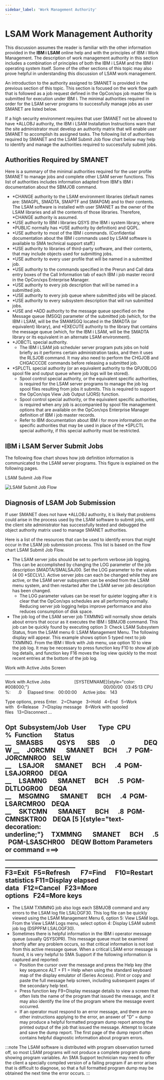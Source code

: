 ```yaml
---
sidebar_label: 'Work Management Authority'
---
```


# LSAM Work Management Authority

This discussion assumes the reader is familiar with the other
information provided in the **IBM i LSAM** online help and with the
principles of IBM i Work Management. The description of work management
authority in this section includes a combination of principles of both
the IBM i LSAM and the IBM i operating system itself. Some of the other
sections of this topic may also prove helpful in understanding this
discussion of LSAM work management.

An introduction to the authority assigned to SMANET is provided in the
previous section of this topic. This section is focused on the work flow
path that is followed as a job request defined in the OpCon/xps job
master file is submitted for execution under IBM i. The minimal
authorities required in order for the LSAM server programs to
successfully manage jobs as user SMANET are listed below.

If a high security environment requires that user SMANET not be allowed
to have \*ALLOBJ authority, the IBM i LSAM Installation Instructions
warn that the site administrator must develop an authority matrix that
will enable user SMANET to accomplish its assigned tasks. The following
list of authorities required by SMANET and the LSAM Submit Job flow
chart below may help to identify and manage the authorities required to
successfully submit jobs.

## Authorities Required by SMANET

Here is a summary of the minimal authorities required for the user
profile SMANET to manage jobs and complete other LSAM server functions.
This list of authorities includes information adapted from IBM's IBM i
documentation about the SBMJOB command.

- \*CHANGE authority to the LSAM environment libraries (default names
    are: SMAGPL, SMADTA, SMAPTF and SMAPGM) and to their contents. The
    LSAM software is installed with user SMANET as the owner of the LSAM
    libraries and all the contents of those libraries. Therefore,
    \*CHANGE authority is assumed.
- \*USE authority to IBM i libraries QSYS (the IBM i system library,
    where \*PUBLIC normally has \*USE authority by definition) and QGPL.
- \*USE authority to most of the IBM i commands. (Confidential
    documentation about the IBM i commands used by LSAM software is
    available to SMA technical support staff.)
- \*USE authority to libraries of third-party software, and their
    contents, that may include objects used for submitting jobs.
- \*USE authority to every user profile that will be named in a
    submitted job.
- \*USE authority to the commands specified in the Prerun and Call
    data entry boxes of the Call Information tab of each IBM i job
    master record in the OpCon/xps Enterprise Manager.
- \*USE authority to every job description that will be named in a
    submitted job.
- \*USE authority to every job queue where submitted jobs will be
    placed.
- \*USE authority to every subsystem description that will run
    submitted jobs.
- \*USE and \*ADD authority to the message queue specified on the
    Message queue (MSGQ) parameter of the submitted job (which, for the
    IBM i LSAM, will be the SMAMSGQ located in the SMADTA (or
    equivalent) library), and \*EXECUTE authority to the library that
    contains the message queue (which, for the IBM i LSAM, will be the
    SMADTA library or its equivalent in an alternate LSAM environment).
- \*JOBCTL special authority.
  - The IBM i LSAM job scheduler server program puts jobs on hold
        briefly as it performs certain administration tasks, and then it
        uses the RLSJOB command. It may also need to perform the CHGJOB
        and CHGACCCDE commands before releasing a submitted job.
- \*SPLCTL special authority (or an equivalent authority to the
    QPJOBLOG spool file and output queue where job logs will be stored).
  - Spool control special authority, or the equivalent specific
        authorities, is required for the LSAM server programs to manage
        the job log spool files resulting from jobs it submits. This is
        required to support the OpCon/xps View Job Output (JORS)
        function.
  - Spool control special authority, or the equivalent specific
        authorities, is required when any job is accompanied by spool
        file management options that are available on the OpCon/xps
        Enterprise Manager definition of IBM i job master records.
  - Refer to IBM documentation about IBM i for more information on
        the specific authorities that may be used in place of the
        \*SPLCTL special authority, if this special authority must be
        restricted.

## IBM i LSAM Server Submit Jobs

The following flow chart shows how job definition information is
communicated to the LSAM server programs. This figure is explained on
the following pages.

LSAM Submit Job Flow

![LSAM Submit Job Flow](../Resources/Images/IBM-i/LSAM-Submit-Job-Flow.png "LSAM Submit Job Flow")

## Diagnosis of LSAM Job Submission

If user SMANET does not have \*ALLOBJ authority, it is likely that
problems could arise in the process used by the LSAM software to submit
jobs, until the client site administrator has successfully tested and
debugged the object authority matrix used to manage SMANET authorities.

Here is a list of the resources that can be used to identify errors that
might occur in the LSAM job submission process. This list is based on
the flow chart LSAM Submit Job Flow.

- The LSAM server jobs should be set to perform verbose job logging.
    This can be accomplished by changing the LOG parameter of the job
    description SMADTA/SMALSAJ00. Set the LOG parameter to the values (4
    00 \*SECLVL). Active server jobs can each be changed while they are
    active, or the LSAM server subsystem can be ended from the LSAM menu
    system, and then restarted after the LSAM server job description has
    been changed.
  - The LOG parameter values can be reset for quieter logging after
        it is clear that the OpCon/xps schedules are all performing
        normally. Reducing server job logging helps improve performance
        and also reduces consumption of disk space.
- The job log of the LSAM server job TXMMNG will normally show details
    about errors that occur as it executes the IBM i SBMJOB command.
    This job can be quickly found by executing option 3: Check LSAM
    Subsystem Status, from the LSAM menu 6: LSAM Management Menu. The
    following display will appear. This example shows option 5 typed
    next to job TXMMNG. From the IBM i Work with Job menu, use option 10
    to view the job log. It may be necessary to press function key F10
    to show all job log details, and function key F16 moves the log view
    quickly to the most recent entries at the bottom of the job log.

Work with Active Jobs Screen

  ----------------------------------------------------------------------------------------------------------------------------------------------------------

Work with Active Jobs                    [SYSTEMNAME]{style="color: #008000;"}                                                                00/00/00  03:45:13
  CPU %:      .0     Elapsed time:   00:00:00     Active jobs:   143

  Type options, press Enter.
    2=Change   3=Hold   4=End   5=Work with   6=Release   7=Display message
    8=Work with spooled files   13=Disconnect \...

  Opt  Subsystem/Job  User        Type  CPU %  Function        Status
  \_\_   SMASBS         QSYS        SBS      .0                   DEQW
  \_\_     JORCMN       SMANET      BCH      .7  PGM-JORCMNR00    SELW
  \_\_     LSAJOR       SMANET      BCH      .4  PGM-LSAJORR00    DEQA
  \_\_     LSAMNG       SMANET      BCH      .5  PGM-DLTLOGR00    DEQA
  \_\_     MSGMNG       SMANET      BCH      .4  PGM-LSARCMR00    DEQA
  \_\_     SKTCMN       SMANET      BCH      .8  PGM-CMNSKTR00    DEQA
  [5 ]{style="text-decoration: underline;"}     TXMMNG       SMANET      BCH      .5  PGM-LSASCHR00    DEQW
  Bottom
  Parameters or command
  ===\> \_\_\_\_\_\_\_\_\_\_\_\_\_\_\_\_\_\_\_\_\_\_\_\_\_\_\_\_\_\_\_\_\_\_\_\_\_\_\_\_\_\_\_\_\_\_\_\_\_\_\_\_\_\_\_\_\_\_\_\_\_\_\_\_\_\_\_\_\_\_\_\_\_
  F3=Exit   F5=Refresh       F7=Find      F10=Restart statistics
  F11=Display elapsed data   F12=Cancel   F23=More options   F24=More keys
  ----------------------------------------------------------------------------------------------------------------------------------------------------------

- The LSAM TXMMNG job also logs each SBMJOB command and any errors to
    the LSAM log file LSALOGF30. This log file can be quickly viewed
    using the LSAM Management Menu 6, option 5: View LSAM logs. From the
    View LSAM Logs menu, select option 4: Display LSAM submit job log
    (DSPPFM LSALOGF30).
- Sometimes there is helpful information in the IBM i operator message
    queue (usually QSYSOPR). This message queue must be examined shortly
    after any problem occurs, so that critical information is not lost
    from this active message queue. When a critical LSAM error message
    is found, it is very helpful to SMA Support if the following
    information is captured and reported:
  - Position the cursor over the message and press the Help key (the
        key sequence ALT + F1 = Help when using the standard keyboard
        map of the display emulator of iSeries Access). Print or copy
        and paste the full message help screen, including subsequent
        pages of the secondary help text.
  - Press function key F9=Display message details to view a screen
        that often lists the name of the program that issued the
        message, and it may also identify the line of the program where
        the message event occurred.
  - If an operator must respond to an error message, and there are
        no other instructions applying to the error, an answer of \"D\"
        = dump may produce a helpful formatted program dump report among
        the printed output of the job that issued the message. Attempt
        to locate and save the dump report. The first page of the dump
        report often contains helpful diagnostic information about
        program errors.

:::note
The LSAM software is distributed with program observation turned off, so most LSAM programs will not produce a complete program dump showing program variables. An SMA Support technician may need to offer the client a specially compiled version of a failing program if an error arises that is difficult to diagnose, so that a full formatted program dump may be obtained the next time the error occurs.
:::

